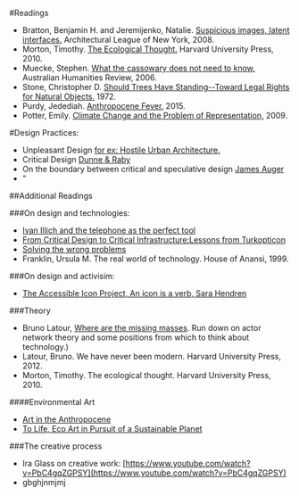 #Readings 
* Bratton, Benjamin H. and Jeremijenko, Natalie. [Suspicious images, latent interfaces.](http://www.situatedtechnologies.net/?q=node/88) Architectural League of New York, 2008.
* Morton, Timothy. [The Ecological Thought.](http://www.hup.harvard.edu/catalog.php?isbn=9780674064225) Harvard University Press, 2010.
* Muecke, Stephen. [What the cassowary does not need to know.](http://www.australianhumanitiesreview.org/archive/Issue-September-2006/muecke.html) Australian Humanities Review, 2006.
* Stone, Christopher D. [Should Trees Have Standing--Toward Legal Rights for Natural Objects.](http://isites.harvard.edu/fs/docs/icb.topic498371.files/Stone.Trees_Standing.pdf) 1972.
* Purdy, Jedediah. [Anthropocene Fever.](https://aeon.co/essays/should-we-be-suspicious-of-the-anthropocene-idea) 2015.
* Potter, Emily. [Climate Change and the Problem of Representation,](http://www.australianhumanitiesreview.org/archive/Issue-May-2009/potter.htm) 2009.

#Design Practices:
* Unpleasant Design [for ex: Hostile Urban Architecture.](99percentinvisible.org/episode/unpleasant-design-hostile-urban-architecture/)
* Critical Design [Dunne & Raby](http://www.dunneandraby.co.uk/content/bydandr/13/0)
* On the boundary between critical and speculative design [James Auger](http://www.clotmag.com/auger-loizeau)
* "

##Additional Readings

###On design and technologies:
* [Ivan Illich and the telephone as the perfect tool](http://www.theatlantic.com/technology/archive/2012/04/why-the-landline-telephone-was-the-perfect-tool/255930/)
* [From Critical Design to Critical Infrastructure:Lessons from Turkopticon](https://www.dropbox.com/s/obt73eayyzex9o1/p32-irani-silberman-interactions-2014-critical%20infrastructure%20turkopticon.pdf?dl=0)
* [Solving the wrong problems](http://www.nytimes.com/2016/07/10/opinion/sunday/solving-all-the-wrong-problems.html?mwrsm=Facebook&_r=1)
* Franklin, Ursula M. The real world of technology. House of Anansi, 1999.

###On design and activisim:
* [The Accessible Icon Project, An icon is a verb, Sara Hendren](http://accessibleicon.org/)

###Theory
* Bruno Latour, [Where are the missing masses](http://www.bruno-latour.fr/sites/default/files/50-MISSING-MASSES-GB.pdf). Run down on actor network theory and some positions from which to think about technology.)
* Latour, Bruno. We have never been modern. Harvard University Press, 2012. 
* Morton, Timothy. The ecological thought. Harvard University Press, 2010.

####Environmental Art
* [Art in the Anthropocene](http://www.openhumanitiespress.org/books/titles/art-in-the-anthropocene/)
* [To Life, Eco Art in Pursuit of a Sustainable Planet](http://www.ucpress.edu/book.php?isbn=9780520273627)

###The creative process
* Ira Glass on creative work: [https://www.youtube.com/watch?v=PbC4gqZGPSY](https://www.youtube.com/watch?v=PbC4gqZGPSY)
* gbghjnmjmj
